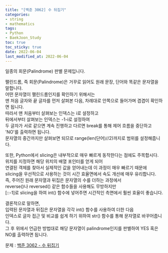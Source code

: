 ```yaml
---
title: "[백준 3062] 수 뒤집기"
categories: 
- string
- mathematics
tags:
- Python
- BaekJoon_Study
toc: true
toc_sticky: true
date: 2022-06-04
last_modified_at: 2022-06-04
---
```


일종의 회문(Palindrome) 판별 문제입니다.

팰린드롬, 즉 회문(Palindrome)은 거꾸로 읽어도 원래 문장, 단어와 똑같은 문자열을 말합니다.  
어떤 문자열이 팰린드롬인지를 확인하기 위해서는  
맨 처음 글자와 끝 글자를 먼저 살펴본 다음, 차례대로 안쪽으로 들어가며 겹겹이 확인하면 됩니다.  
따라서 맨 처음부터 살펴보는 인덱스는 i로 설정하고  
뒤에서부터 살펴보는 인덱스는 -1-i로 설정하여  
두 글자가 서로 같으면 계속 진행하고 다르면 break를 통해 제어 흐름을 중단하고 'NO'를 출력하면 됩니다.  
문자열의 중간까지만 살펴보면 되므로 range(len(단어)//2)까지로 범위를 설정해줍니다.  

또한, Python에서 slicing은 내부적으로 매우 빠르게 동작한다는 점에도 주목합시다.  
위치를 지정하면 해당 위치의 배열 포인터를 얻게 되어  
연결된 객체를 찾아서 실제적인 값을 얻어내는데 이 과정이 매우 빠르기 때문에  
slicing을 우선적으로 사용하는 것이 시간 효율면에서 속도 개선에 매우 유리합니다.  
즉, 주어진 원래 문자열과 뒤집은 문자열의 수를 더하는 과정에서  
reverse()나 reversed() 같은 함수들을 사용해도 무방하지만  
[::-1]로 slicing을 하여 int() 함수에 넣어주면 시간적인 측면에서 훨씬 효율이 좋습니다.  

결론적으로 말하면,  
입력된 문자열과 뒤집은 문자열을 각각 int() 함수를 사용하여 더한 다음  
인덱스로 글자 접근 및 비교를 쉽게 하기 위하여 str() 함수를 통해 문자열로 바꾸어줍니다.  
그 후 위에서 언급한 방법대로 해당 문자열이 palindrome인지를 판별하여 YES 혹은 NO를 출력하면 됩니다.

문제 : [백준 3062 - 수 뒤집기](https://www.acmicpc.net/problem/3062)

<script src="https://gist.github.com/Ryumaker/4fc2591ad882243222a1fc90c9a38d56.js"></script>


